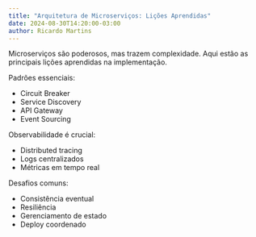 ```yaml
---
title: "Arquitetura de Microserviços: Lições Aprendidas"
date: 2024-08-30T14:20:00-03:00
author: Ricardo Martins
---
```


Microserviços são poderosos, mas trazem complexidade. Aqui estão as principais lições aprendidas na implementação.

Padrões essenciais:

- Circuit Breaker
- Service Discovery
- API Gateway
- Event Sourcing

Observabilidade é crucial:

- Distributed tracing
- Logs centralizados
- Métricas em tempo real

Desafios comuns:

- Consistência eventual
- Resiliência
- Gerenciamento de estado
- Deploy coordenado
